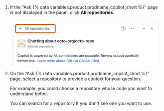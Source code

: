 1. If the "Ask {% data variables.product.prodname_copilot_short %}" page is not displayed in the panel, click **All repositories**.

   ![Screenshot of the {% data variables.product.prodname_copilot_short %} chat panel page with "All repositories" highlighted with a dark orange outline.](/assets/images/help/copilot/copilot-chat-all-repositories.png)

1. On the "Ask {% data variables.product.prodname_copilot_short %}" page, select a repository to provide a context for your question.

   For example, you could choose a repository whose code you want to understand better.

   You can search for a repository if you don't see one you want to use.
